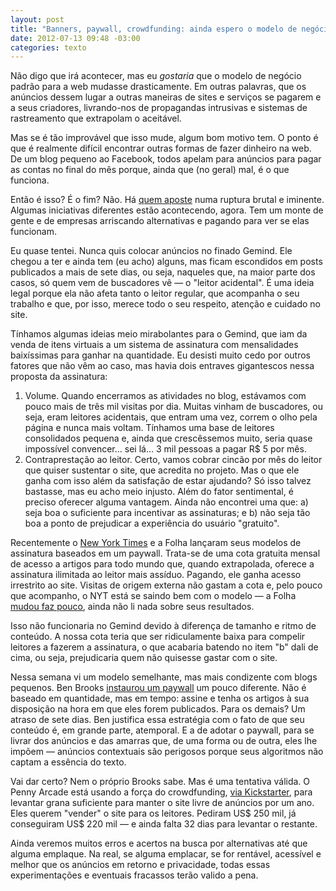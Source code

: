 ```yaml
---
layout: post
title: "Banners, paywall, crowdfunding: ainda espero o modelo de negócio ideal para a web"
date: 2012-07-13 09:48 -03:00
categories: texto
---
```

Não digo que irá acontecer, mas eu _gostaria_ que o modelo de negócio padrão para a web mudasse drasticamente. Em outras palavras, que os anúncios dessem lugar a outras maneiras de sites e serviços se pagarem e a seus criadores, livrando-nos de propagandas intrusivas e sistemas de rastreamento que extrapolam o aceitável.

Mas se é tão improvável que isso mude, algum bom motivo tem. O ponto é que é realmente difícil encontrar outras formas de fazer dinheiro na web. De um blog pequeno ao Facebook, todos apelam para anúncios para pagar as contas no final do mês porque, ainda que (no geral) mal, é o que funciona.

Então é isso? É o fim? Não. Há [quem aposte](http://www.technologyreview.com/news/427972/the-facebook-fallacy/) numa ruptura brutal e iminente. Algumas iniciativas diferentes estão acontecendo, agora. Tem um monte de gente e de empresas arriscando alternativas e pagando para ver se elas funcionam.

Eu quase tentei. Nunca quis colocar anúncios no finado Gemind. Ele chegou a ter e ainda tem (eu acho) alguns, mas ficam escondidos em posts publicados a mais de sete dias, ou seja, naqueles que, na maior parte dos casos, só quem vem de buscadores vê — o "leitor acidental". É uma ideia legal porque ela não afeta tanto o leitor regular, que acompanha o seu trabalho e que, por isso, merece todo o seu respeito, atenção e cuidado no site.

Tínhamos algumas ideias meio mirabolantes para o Gemind, que iam da venda de itens virtuais a um sistema de assinatura com mensalidades baixíssimas para ganhar na quantidade. Eu desisti muito cedo por outros fatores que não vêm ao caso, mas havia dois entraves gigantescos nessa proposta da assinatura:

1.  Volume. Quando encerramos as atividades no blog, estávamos com pouco mais de três mil visitas por dia. Muitas vinham de buscadores, ou seja, eram leitores acidentais, que entram uma vez, correm o olho pela página e nunca mais voltam. Tínhamos uma base de leitores consolidados pequena e, ainda que crescêssemos muito, seria quase impossível convencer… sei lá… 3 mil pessoas a pagar R$ 5 por mês.
2.  Contraprestação ao leitor. Certo, vamos cobrar cincão por mês do leitor que quiser sustentar o site, que acredita no projeto. Mas o que ele ganha com isso além da satisfação de estar ajudando? Só isso talvez bastasse, mas eu acho meio injusto. Além do fator sentimental, é preciso oferecer alguma vantagem. Ainda não encontrei uma que: a) seja boa o suficiente para incentivar as assinaturas; e b) não seja tão boa a ponto de prejudicar a experiência do usuário "gratuito".

Recentemente o [New York Times](http://www.nytimes.com/2011/03/18/opinion/l18times.html) e a Folha lançaram seus modelos de assinatura baseados em um paywall. Trata-se de uma cota gratuita mensal de acesso a artigos para todo mundo que, quando extrapolada, oferece a assinatura ilimitada ao leitor mais assíduo. Pagando, ele ganha acesso irrestrito ao site. Visitas de origem externa não gastam a cota e, pelo pouco que acompanho, o NYT está se saindo bem com o modelo — a Folha [mudou faz pouco](http://www1.folha.uol.com.br/poder/1106766-folha-passa-a-cobrar-por-conteudo-digital.shtml), ainda não li nada sobre seus resultados.

Isso não funcionaria no Gemind devido à diferença de tamanho e ritmo de conteúdo. A nossa cota teria que ser ridiculamente baixa para compelir leitores a fazerem a assinatura, o que acabaria batendo no item "b" dali de cima, ou seja, prejudicaria quem não quisesse gastar com o site.

Nessa semana vi um modelo semelhante, mas mais condizente com blogs pequenos. Ben Brooks [instaurou um paywall](http://brooksreview.net/2012/07/new-tbr/) um pouco diferente. Não é baseado em quantidade, mas em tempo: assine e tenha os artigos à sua disposição na hora em que eles forem publicados. Para os demais? Um atraso de sete dias. Ben justifica essa estratégia com o fato de que seu conteúdo é, em grande parte, atemporal. E a de adotar o paywall, para se livrar dos anúncios e das amarras que, de uma forma ou de outra, eles lhe impõem — anúncios contextuais são perigosos porque seus algoritmos não captam a essência do texto.

Vai dar certo? Nem o próprio Brooks sabe. Mas é uma tentativa válida. O Penny Arcade está usando a força do crowdfunding, [via Kickstarter](http://www.kickstarter.com/projects/575109064/penny-arcade-sells-out), para levantar grana suficiente para manter o site livre de anúncios por um ano. Eles querem "vender" o site para os leitores. Pediram US$ 250 mil, já conseguiram US$ 220 mil — e ainda falta 32 dias para levantar o restante.

Ainda veremos muitos erros e acertos na busca por alternativas até que alguma emplaque. Na real, se alguma emplacar, se for rentável, acessível e melhor que os anúncios em retorno e privacidade, todas essas experimentações e eventuais fracassos terão valido a pena.
